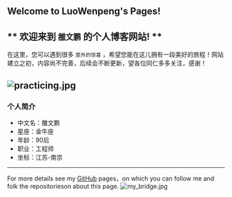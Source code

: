 ## Welcome to LuoWenpeng's Pages!

** 欢迎来到 `雒文鹏` 的个人博客网站! **
---
在这里，您可以遇到很多 `意外的惊喜` ，希望您能在这儿拥有一段美好的旅程！网站建立之初，内容尚不完善，后续会不断更新，望各位同仁多多关注，感谢！

![practicing.jpg](../images/practicing.jpg)
---
### 个人简介
- 中文名：雒文鹏
- 星座：金牛座
- 年龄：90后
- 职业：工程师
- 坐标：江苏-南京

---
For more details see my [GitHub](https://guides.github.com/luowenpeng) pages，on which you can follow me and folk the repositorieson about this page.
![my_bridge.jpg](../images/my_bridge.jpg)
